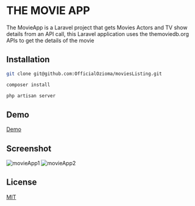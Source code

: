 # THE MOVIE APP

The MovieApp is a Laravel project that gets Movies Actors and TV show details from an API call, this Laravel application uses the themoviedb.org APIs to get the details of the movie

## Installation

```bash
git clone git@github.com:OfficialOzioma/moviesListing.git
```

```bash
composer install
```

```bash
php artisan server
```

## Demo

[Demo](https://www.youtube.com/watch?v=VID)

## Screenshot

![movieApp1](https://user-images.githubusercontent.com/28990981/144425069-dfc85bda-50b7-4feb-89dd-fb3e65555afe.png)
![movieApp2](https://user-images.githubusercontent.com/28990981/144425249-9af7cc54-d109-4bff-8f8f-68c7172c08aa.png)

## License

[MIT](https://choosealicense.com/licenses/mit/)
